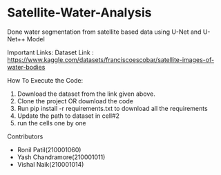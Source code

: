 # Satellite-Water-Analysis
Done water segmentation from satellite based data using U-Net and U-Net++ Model

Important Links:
Dataset Link : https://www.kaggle.com/datasets/franciscoescobar/satellite-images-of-water-bodies

How To Execute the Code:
1. Download the dataset from the link given above.
2. Clone the project OR download the code
3. Run pip install -r requirements.txt to download all the requirements
4. Update the path to dataset in cell#2
5. run the cells one by one


Contributors
- Ronil Patil(210001060)
- Yash Chandramore(210001011)
- Vishal Naik(210001014)
